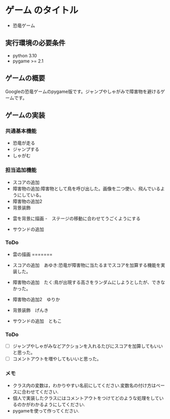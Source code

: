 # ゲーム のタイトル

* 恐竜ゲーム

## 実行環境の必要条件

* python 3.10
* pygame >= 2.1

## ゲームの概要

Googleの恐竜ゲームのpygame版です。ジャンプやしゃがみで障害物を避けるゲームです。

## ゲームの実装

### 共通基本機能

* 恐竜が走る
* ジャンプする
* しゃがむ

### 担当追加機能

* スコアの追加
* 障害物の追加:障害物として鳥を呼び出した。画像を二つ使い、飛んでいるようにしている。　
* 障害物の追加2
* 背景装飾
- 雲を背景に描画
-　ステージの移動に合わせてうごくようにする

* サウンドの追加

### ToDo
* 雲の描画
=======
* スコアの追加　あゆき:恐竜が障害物に当たるまでスコアを加算する機能を実装した。
* 障害物の追加　たく:鳥が出現する高さをランダムにしようとしたが、できなかった。

* 障害物の追加2　ゆりか
* 背景装飾　げんき
* サウンドの追加　ともこ

### ToDo

* [ ] ジャンプやしゃがみなどアクションを入れるたびにスコアを加算してもいいと思った。
* [ ] コメントアウトを増やしてもいいと思った。

### メモ

* クラス内の変数は，わかりやすい名前にしてください.変数名の付け方はベースに合わせてください.
* 個人で実装したクラスにはコメントアウトをつけてどのような処理をしているのかがわかるようにしてください.
* pygameを使って作ってください.
